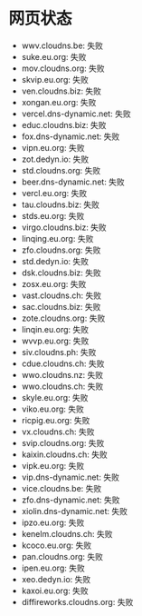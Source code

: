 # 网页状态
- wwv.cloudns.be: 失败
- suke.eu.org: 失败
- mov.cloudns.org: 失败
- skvip.eu.org: 失败
- ven.cloudns.biz: 失败
- xongan.eu.org: 失败
- vercel.dns-dynamic.net: 失败
- educ.cloudns.biz: 失败
- fox.dns-dynamic.net: 失败
- vipn.eu.org: 失败
- zot.dedyn.io: 失败
- std.cloudns.org: 失败
- beer.dns-dynamic.net: 失败
- vercl.eu.org: 失败
- tau.cloudns.biz: 失败
- stds.eu.org: 失败
- virgo.cloudns.biz: 失败
- linqing.eu.org: 失败
- zfo.cloudns.org: 失败
- std.dedyn.io: 失败
- dsk.cloudns.biz: 失败
- zosx.eu.org: 失败
- vast.cloudns.ch: 失败
- sac.cloudns.biz: 失败
- zote.cloudns.org: 失败
- linqin.eu.org: 失败
- wvvp.eu.org: 失败
- siv.cloudns.ph: 失败
- cdue.cloudns.ch: 失败
- wwo.cloudns.nz: 失败
- wwo.cloudns.ch: 失败
- skyle.eu.org: 失败
- viko.eu.org: 失败
- ricpig.eu.org: 失败
- vx.cloudns.ch: 失败
- svip.cloudns.org: 失败
- kaixin.cloudns.ch: 失败
- vipk.eu.org: 失败
- vip.dns-dynamic.net: 失败
- vice.cloudns.be: 失败
- zfo.dns-dynamic.net: 失败
- xiolin.dns-dynamic.net: 失败
- ipzo.eu.org: 失败
- kenelm.cloudns.ch: 失败
- kcoco.eu.org: 失败
- pan.cloudns.org: 失败
- ipen.eu.org: 失败
- xeo.dedyn.io: 失败
- kaxoi.eu.org: 失败
- diffireworks.cloudns.org: 失败
